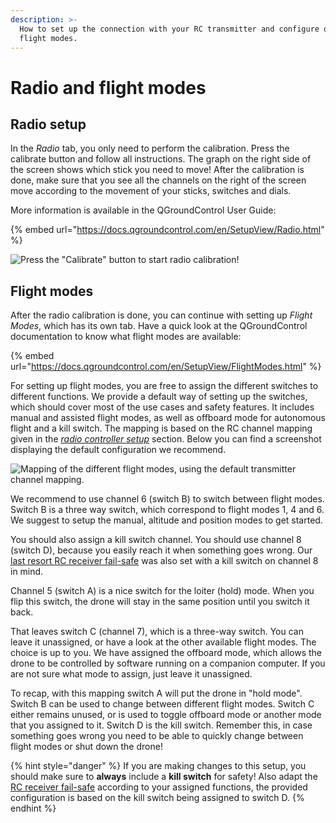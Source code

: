 ```yaml
---
description: >-
  How to set up the connection with your RC transmitter and configure different
  flight modes.
---
```


# Radio and flight modes

## Radio setup

In the _Radio_ tab, you only need to perform the calibration. Press the calibrate button and follow all instructions. The graph on the right side of the screen shows which stick you need to move! After the calibration is done, make sure that you see all the channels on the right of the screen move according to the movement of your sticks, switches and dials.&#x20;

More information is available in the QGroundControl User Guide:

{% embed url="https://docs.qgroundcontrol.com/en/SetupView/Radio.html" %}

![Press the "Calibrate" button to start radio calibration!](<../../.gitbook/assets/image (152).png>)

## Flight modes

After the radio calibration is done, you can continue with setting up _Flight Modes_, which has its own tab. Have a quick look at the QGroundControl documentation to know what flight modes are available:

{% embed url="https://docs.qgroundcontrol.com/en/SetupView/FlightModes.html" %}

For setting up flight modes, you are free to assign the different switches to different functions. We provide a default way of setting up the switches, which should cover most of the use cases and safety features. It includes manual and assisted flight modes, as well as offboard mode for autonomous flight and a kill switch. The mapping is based on the RC channel mapping given in the [_radio controller setup_](../radio-controller-setup.md#setting-up-channels-on-the-rc) section. Below you can find a screenshot displaying the default configuration we recommend.

![Mapping of the different flight modes, using the default transmitter channel mapping.](<../../.gitbook/assets/image (158).png>)

We recommend to use channel 6 (switch B) to switch between flight modes. Switch B is a three way switch, which correspond to flight modes 1, 4 and 6. We suggest to setup the manual, altitude and position modes to get started.

You should also assign a kill switch channel. You should use channel 8 (switch D), because you easily reach it when something goes wrong. Our [last resort RC receiver fail-safe](../radio-controller-setup.md#setting-up-connections-loss-failsafe) was also set with a kill switch on channel 8 in mind.

Channel 5 (switch A) is a nice switch for the loiter (hold) mode. When you flip this switch, the drone will stay in the same position until you switch it back.

That leaves switch C (channel 7), which is a three-way switch. You can leave it unassigned, or have a look at the other available flight modes. The choice is up to you. We have assigned the offboard mode, which allows the drone to be controlled by software running on a companion computer. If you are not sure what mode to assign, just leave it unassigned.

To recap, with this mapping switch A will put the drone in "hold mode". Switch B can be used to change between different flight modes. Switch C either remains unused, or is used to toggle offboard mode or another mode that you assigned to it. Switch D is the kill switch. Remember this, in case something goes wrong you need to be able to quickly change between flight modes or shut down the drone!

{% hint style="danger" %}
If you are making changes to this setup, you should make sure to **always** include a **kill switch** for safety! Also adapt the [RC receiver fail-safe](../radio-controller-setup.md#setting-up-connections-loss-failsafe) according to your assigned functions, the provided configuration is based on the kill switch being assigned to switch D.
{% endhint %}

